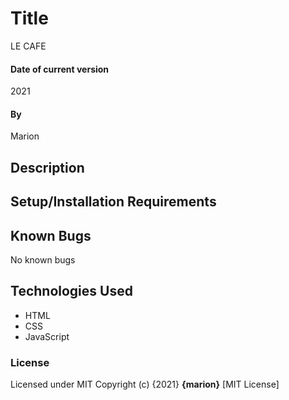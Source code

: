 # Title
LE CAFE

#### Date of current version
2021

#### By 
Marion

## Description


## Setup/Installation Requirements

## Known Bugs
No known bugs
## Technologies Used
* HTML
* CSS
* JavaScript

### License
Licensed under MIT 
Copyright (c) {2021} **{marion}** [MIT License]
